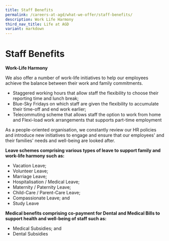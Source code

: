 ```yaml
---
title: Staff Benefits
permalink: /careers-at-agd/what-we-offer/staff-benefits/
description: Work Life Harmony
third_nav_title: Life at AGD
variant: markdown
---
```

Staff Benefits
=================
**Work-Life Harmony**

We also offer a number of work-life initiatives to help our employees achieve the balance between their work and family commitments.

*   Staggered working hours that allow staff the flexibility to choose their reporting time and lunch break;
*   Blue-Sky Fridays on which staff are given the flexibility to accumulate their time-off and end work earlier;
*   Telecommuting scheme that allows staff the option to work from home and Flexi-load work arrangements that supports part-time employment

As a people-oriented organisation, we constantly review our HR policies and introduce new initiatives to engage and ensure that our employees' and their families' needs and well-being are looked after.


**Leave schemes comprising various types of leave to support family and work-life harmony such as:**

*   Vacation Leave;
*   Volunteer Leave;
*   Marriage Leave;
*   Hospitalisation / Medical Leave;
*   Maternity / Paternity Leave;
*   Child-Care / Parent-Care Leave;
*   Compassionate Leave; and
*   Study Leave


**Medical benefits comprising co-payment for Dental and Medical Bills to support health and well-being of staff such as:**

*   Medical Subsidies; and
*   Dental Subsidies